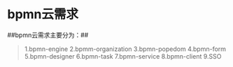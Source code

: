 bpmn云需求
=========================
	
##bpmn云需求主要分为：##
>1.bpmn-engine
>2.bpmm-organization
>3.bpmn-popedom
>4.bpmn-form
>5.bpmn-designer
>6.bpmn-task
>7.bpmn-service
>8.bpmn-client
>9.SSO


